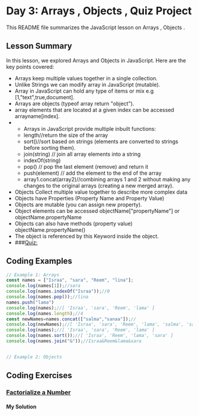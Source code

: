 
# Day 3: Arrays , Objects , Quiz Project

This README file summarizes the JavaScript lesson on Arrays , Objects . 

## Lesson Summary

In this lesson, we explored Arrays and Objects  in JavaScript. Here are the key points covered:
- Arrays keep multiple values together in a single collection.
- Unlike Strings we can modify array in JavaScript (mutable).
- Array in JavaScript can hold any type of items or mix e.g [1,"text",true,document].
- Arrays are objects (typeof array return "object").
- array elements that are located at a given index can be accessed  arrayname[index].
- - Arrays in JavaScript provide multiple inbuilt functions:
  - length//return the size of the array
  - sort()//sort based on strings (elements are converted to strings before sorting them).
  - join(string) // join all array elements into a string
  - indexOf(string)
  - pop() // pop the last element (remove) and return it 
  - push(element) // add the element to the end of the array
  - array1.concat(array2)//combining arrays 1 and 2 without making any changes to the original arrays (creating a new merged array).
- Objects Collect multiple value together to describe more complex data
- Objects have Properties (Property Name and Property Value)
- Objects are mutable (you can assign new property).
- Object elements can be accessed objectName["propertyName"] or objectName.propertyName
- Objects can also have methods (property value) objectName.propertyName()
- The object is referenced by this Keyword inside the object.
- ###[Quiz:](https://anjana.dev/javascript-first-steps/2-jsquiz-fancy.html)

  
## Coding Examples

```javascript
// Example 1: Arrays 
const names = ["Israa", "sara", "Reem", "lina"];
console.log(names[1]);//sara
console.log(names.indexOf("Israa"));//0
console.log(names.pop());//lina
names.push("lama")
console.log(names);//[ 'Israa', 'sara', 'Reem', 'lama' ]
console.log(names.length);//4
const newNames=names.concat(["salma","sanaa"]);//
console.log(newNames);//[ 'Israa', 'sara', 'Reem', 'lama', 'salma', 'sanaa' ]
console.log(names);//[ 'Israa', 'sara', 'Reem', 'lama' ]
console.log(names.sort());//[ 'Israa', 'Reem', 'lama', 'sara' ]
console.log(names.join("&"));//Israa&Reem&lama&sara


// Example 2: Objects
```


## Coding Exercises

### [Factorialize a Number](https://www.freecodecamp.org/learn/javascript-algorithms-and-data-structures/basic-algorithm-scripting/factorialize-a-number)

#### My Solution


```javascript

```
